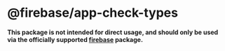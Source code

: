 # @firebase/app-check-types

**This package is not intended for direct usage, and should only be used via the officially
supported [firebase](https://www.npmjs.com/package/firebase) package.**
